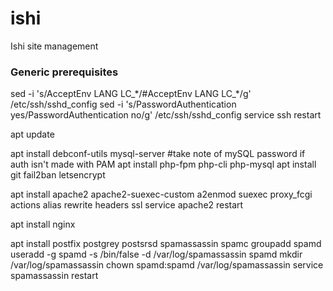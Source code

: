 # ishi
Ishi site management

### Generic prerequisites
sed -i 's/AcceptEnv LANG LC_\*/#AcceptEnv LANG LC_\*/g' /etc/ssh/sshd_config 
sed -i 's/PasswordAuthentication yes/PasswordAuthentication no/g' /etc/ssh/sshd_config 
service ssh restart 

apt update 

apt install debconf-utils mysql-server #take note of mySQL password if auth isn't made with PAM 
apt install php-fpm php-cli php-mysql 
apt install git fail2ban letsencrypt 

apt install apache2 apache2-suexec-custom 
a2enmod suexec proxy_fcgi actions alias rewrite headers ssl 
service apache2 restart 

apt install nginx 

apt install postfix postgrey postsrsd spamassassin spamc 
groupadd spamd 
useradd -g spamd -s /bin/false -d /var/log/spamassassin spamd 
mkdir /var/log/spamassassin 
chown spamd:spamd /var/log/spamassassin 
service spamassassin restart 

